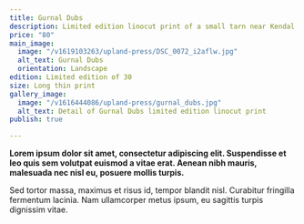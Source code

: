 ```yaml
---
title: Gurnal Dubs
description: Limited edition linocut print of a small tarn near Kendal
price: "80"
main_image:
  image: "/v1619103263/upland-press/DSC_0072_i2aflw.jpg"
  alt_text: Gurnal Dubs
  orientation: Landscape
edition: Limited edition of 30
size: Long thin print
gallery_image:
  image: "/v1616444086/upland-press/gurnal_dubs.jpg"
  alt_text: Detail of Gurnal Dubs limited edition linocut print
publish: true

---
```

**Lorem ipsum dolor sit amet, consectetur adipiscing elit. Suspendisse et leo quis sem volutpat euismod a vitae erat. Aenean nibh mauris, malesuada nec nisl eu, posuere mollis turpis.**

Sed tortor massa, maximus et risus id, tempor blandit nisl. Curabitur fringilla fermentum lacinia. Nam ullamcorper metus ipsum, eu sagittis turpis dignissim vitae.